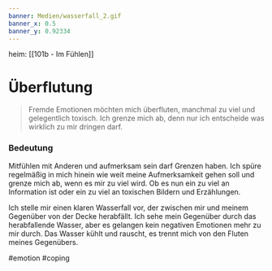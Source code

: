 ```yaml
---
banner: Medien/wasserfall_2.gif
banner_x: 0.5
banner_y: 0.92334
---
```

heim: [[101b - Im Fühlen]]
# Überflutung
> Fremde Emotionen möchten mich überfluten, manchmal zu viel und gelegentlich toxisch. Ich grenze mich ab, denn nur ich entscheide was wirklich zu mir dringen darf.

### Bedeutung
Mitfühlen mit Anderen und aufmerksam sein darf Grenzen haben. Ich spüre regelmäßig in mich hinein wie weit meine Aufmerksamkeit gehen soll und grenze mich ab, wenn es mir zu viel wird. Ob es nun ein zu viel an Information ist oder ein zu viel an toxischen Bildern und Erzählungen.

Ich stelle mir einen klaren Wasserfall vor, der zwischen mir und meinem Gegenüber von der Decke herabfällt. Ich sehe mein Gegenüber durch das herabfallende Wasser, aber es gelangen kein negativen Emotionen mehr zu mir durch. Das Wasser kühlt und rauscht, es trennt mich von den Fluten meines Gegenübers.

#emotion #coping 
